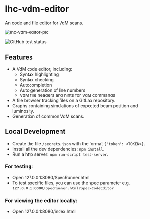 # lhc-vdm-editor

An code and file editor for VdM scans.

![lhc-vdm-editor-pic](https://user-images.githubusercontent.com/6304200/63268652-f1409280-c294-11e9-92fa-ef0ecc4c37c8.png)

![GitHub test status](https://github.com/CERN/lhc-vdm-editor/workflows/Tests/badge.svg)

## Features

* A VdM code editor, including: 
  - Syntax highlighting
  - Syntax checking
  - Autocompletion
  - Auto generation of line numbers
  - VdM file headers and hints for VdM commands
* A file browser tracking files on a GitLab repository.
* Graphs containing simulations of expected beam position and luminosity.
* Generation of common VdM scans.

## Local Development

* Create the file `/secrets.json` with the format `{"token": <TOKEN>}`.
* Install all the dev dependencies: `npm install`.
* Run a http server: `npm run-script test-server`.

### For testing:
* Open 127.0.0.1:8080/SpecRunner.html
* To test specific files, you can use the spec parameter e.g. `127.0.0.1:8080/SpecRunner.html?spec=CodeEditor`

### For viewing the editor locally:
* Open 127.0.0.1:8080/index.html
